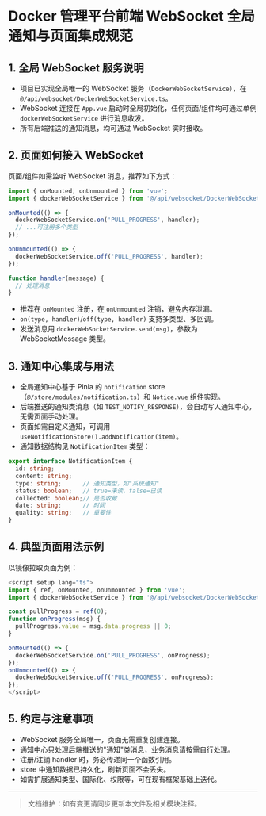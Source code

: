 # Docker 管理平台前端 WebSocket 全局通知与页面集成规范

## 1. 全局 WebSocket 服务说明

- 项目已实现全局唯一的 WebSocket 服务（`DockerWebSocketService`），在 `@/api/websocket/DockerWebSocketService.ts`。
- WebSocket 连接在 `App.vue` 启动时全局初始化，任何页面/组件均可通过单例 `dockerWebSocketService` 进行消息收发。
- 所有后端推送的通知消息，均可通过 WebSocket 实时接收。

## 2. 页面如何接入 WebSocket

页面/组件如需监听 WebSocket 消息，推荐如下方式：

```ts
import { onMounted, onUnmounted } from 'vue';
import { dockerWebSocketService } from '@/api/websocket/DockerWebSocketService';

onMounted(() => {
  dockerWebSocketService.on('PULL_PROGRESS', handler);
  // ...可注册多个类型
});

onUnmounted(() => {
  dockerWebSocketService.off('PULL_PROGRESS', handler);
});

function handler(message) {
  // 处理消息
}
```

- 推荐在 `onMounted` 注册，在 `onUnmounted` 注销，避免内存泄漏。
- `on(type, handler)`/`off(type, handler)` 支持多类型、多回调。
- 发送消息用 `dockerWebSocketService.send(msg)`，参数为 WebSocketMessage 类型。

## 3. 通知中心集成与用法

- 全局通知中心基于 Pinia 的 `notification` store（`@/store/modules/notification.ts`）和 `Notice.vue` 组件实现。
- 后端推送的通知类消息（如 `TEST_NOTIFY_RESPONSE`），会自动写入通知中心，无需页面手动处理。
- 页面如需自定义通知，可调用 `useNotificationStore().addNotification(item)`。
- 通知数据结构见 `NotificationItem` 类型：

```ts
export interface NotificationItem {
  id: string;
  content: string;
  type: string;      // 通知类型，如"系统通知"
  status: boolean;   // true=未读，false=已读
  collected: boolean;// 是否收藏
  date: string;      // 时间
  quality: string;   // 重要性
}
```

## 4. 典型页面用法示例

以镜像拉取页面为例：

```ts
<script setup lang="ts">
import { ref, onMounted, onUnmounted } from 'vue';
import { dockerWebSocketService } from '@/api/websocket/DockerWebSocketService';

const pullProgress = ref(0);
function onProgress(msg) {
  pullProgress.value = msg.data.progress || 0;
}

onMounted(() => {
  dockerWebSocketService.on('PULL_PROGRESS', onProgress);
});
onUnmounted(() => {
  dockerWebSocketService.off('PULL_PROGRESS', onProgress);
});
</script>
```

## 5. 约定与注意事项

- WebSocket 服务全局唯一，页面无需重复创建连接。
- 通知中心只处理后端推送的"通知"类消息，业务消息请按需自行处理。
- 注册/注销 handler 时，务必传递同一个函数引用。
- store 中通知数据已持久化，刷新页面不会丢失。
- 如需扩展通知类型、国际化、权限等，可在现有框架基础上迭代。

---
> 文档维护：如有变更请同步更新本文件及相关模块注释。 
